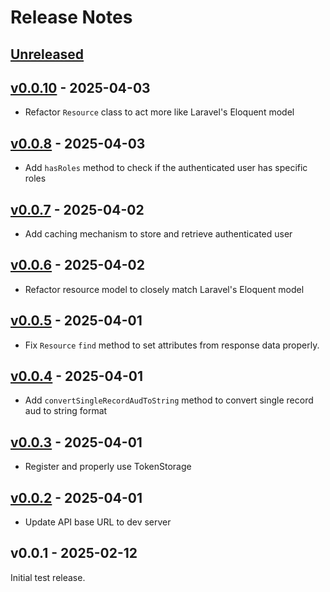 # Release Notes

## [Unreleased](https://github.com/cerberus-iam/cerberus-iam-sdk/compare/v0.0.10...0.0.x)

## [v0.0.10](https://github.com/cerberus-iam/laravel-sdk/compare/v0.0.9...v0.0.10) - 2025-04-03

* Refactor `Resource` class to act more like Laravel's Eloquent model

## [v0.0.8](https://github.com/cerberus-iam/laravel-sdk/compare/v0.0.7...v0.0.8) - 2025-04-03

* Add `hasRoles` method to check if the authenticated user has specific roles

## [v0.0.7](https://github.com/cerberus-iam/laravel-sdk/compare/v0.0.6...v0.0.7) - 2025-04-02

* Add caching mechanism to store and retrieve authenticated user

## [v0.0.6](https://github.com/cerberus-iam/laravel-sdk/compare/v0.0.5...v0.0.6) - 2025-04-02

* Refactor resource model to closely match Laravel's Eloquent model

## [v0.0.5](https://github.com/cerberus-iam/laravel-sdk/compare/v0.0.4...v0.0.5) - 2025-04-01

* Fix `Resource` `find` method to set attributes from response data properly.

## [v0.0.4](https://github.com/cerberus-iam/laravel-sdk/compare/v0.0.3...v0.0.4) - 2025-04-01

* Add `convertSingleRecordAudToString` method to convert single record aud to string format

## [v0.0.3](https://github.com/cerberus-iam/laravel-sdk/compare/v0.0.2...v0.0.3) - 2025-04-01

* Register and properly use TokenStorage

## [v0.0.2](https://github.com/cerberus-iam/laravel-sdk/compare/v0.0.1...v0.0.2) - 2025-04-01

* Update API base URL to dev server

## v0.0.1 - 2025-02-12

Initial test release.
